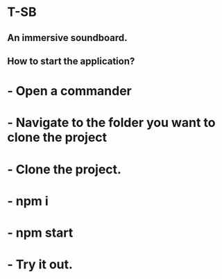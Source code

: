 # T-SB
## An immersive soundboard.
##
## How to start the application?
# - Open a commander
# - Navigate to the folder you want to clone the project
# - Clone the project.
# - npm i
# - npm start
# - Try it out.
